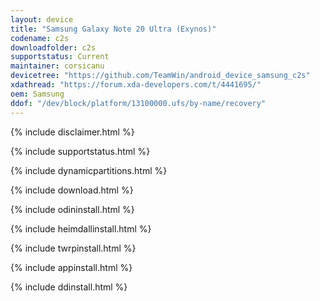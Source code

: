 ```yaml
---
layout: device
title: "Samsung Galaxy Note 20 Ultra (Exynos)"
codename: c2s
downloadfolder: c2s
supportstatus: Current
maintainer: corsicanu
devicetree: "https://github.com/TeamWin/android_device_samsung_c2s"
xdathread: "https://forum.xda-developers.com/t/4441695/"
oem: Samsung
ddof: "/dev/block/platform/13100000.ufs/by-name/recovery"
---
```


{% include disclaimer.html %}

{% include supportstatus.html %}

{% include dynamicpartitions.html %}

{% include download.html %}

{% include odininstall.html %}

{% include heimdallinstall.html %}

{% include twrpinstall.html %}

{% include appinstall.html %}

{% include ddinstall.html %}
